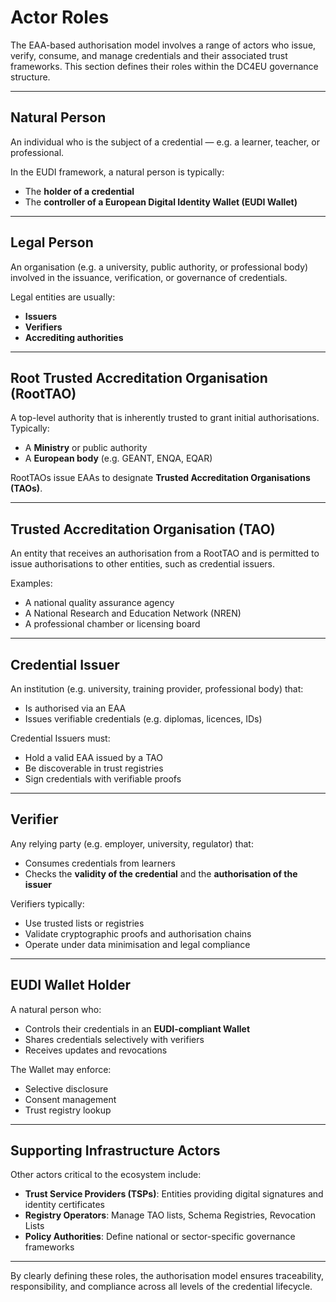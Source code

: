 # Actor Roles

The EAA-based authorisation model involves a range of actors who issue, verify, consume, and manage credentials and their associated trust frameworks. This section defines their roles within the DC4EU governance structure.

---

## Natural Person

An individual who is the subject of a credential — e.g. a learner, teacher, or professional.

In the EUDI framework, a natural person is typically:
- The **holder of a credential**
- The **controller of a European Digital Identity Wallet (EUDI Wallet)**

---

## Legal Person

An organisation (e.g. a university, public authority, or professional body) involved in the issuance, verification, or governance of credentials.

Legal entities are usually:
- **Issuers**
- **Verifiers**
- **Accrediting authorities**

---

## Root Trusted Accreditation Organisation (RootTAO)

A top-level authority that is inherently trusted to grant initial authorisations. Typically:
- A **Ministry** or public authority
- A **European body** (e.g. GEANT, ENQA, EQAR)

RootTAOs issue EAAs to designate **Trusted Accreditation Organisations (TAOs)**.

---

## Trusted Accreditation Organisation (TAO)

An entity that receives an authorisation from a RootTAO and is permitted to issue authorisations to other entities, such as credential issuers.

Examples:
- A national quality assurance agency
- A National Research and Education Network (NREN)
- A professional chamber or licensing board

---

## Credential Issuer

An institution (e.g. university, training provider, professional body) that:
- Is authorised via an EAA
- Issues verifiable credentials (e.g. diplomas, licences, IDs)

Credential Issuers must:
- Hold a valid EAA issued by a TAO
- Be discoverable in trust registries
- Sign credentials with verifiable proofs

---

## Verifier

Any relying party (e.g. employer, university, regulator) that:
- Consumes credentials from learners
- Checks the **validity of the credential** and the **authorisation of the issuer**

Verifiers typically:
- Use trusted lists or registries
- Validate cryptographic proofs and authorisation chains
- Operate under data minimisation and legal compliance

---

## EUDI Wallet Holder

A natural person who:
- Controls their credentials in an **EUDI-compliant Wallet**
- Shares credentials selectively with verifiers
- Receives updates and revocations

The Wallet may enforce:
- Selective disclosure
- Consent management
- Trust registry lookup

---

## Supporting Infrastructure Actors

Other actors critical to the ecosystem include:

- **Trust Service Providers (TSPs)**: Entities providing digital signatures and identity certificates  
- **Registry Operators**: Manage TAO lists, Schema Registries, Revocation Lists  
- **Policy Authorities**: Define national or sector-specific governance frameworks

---

By clearly defining these roles, the authorisation model ensures traceability, responsibility, and compliance across all levels of the credential lifecycle.

